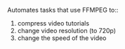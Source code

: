 Automates tasks that use FFMPEG to::  
1) compress video tutorials
2) change video resolution (to 720p)
3) change the speed of the video
